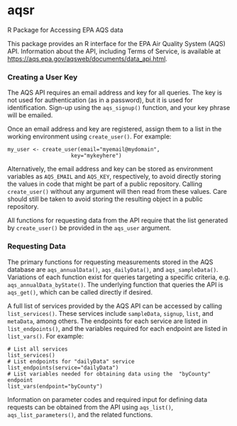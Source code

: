 # aqsr
R Package for Accessing EPA AQS data

This package provides an R interface for the EPA Air Quality System (AQS) API. Information about the API, including Terms of Service, is available at https://aqs.epa.gov/aqsweb/documents/data_api.html.


### Creating a User Key

The AQS API requires an email address and key for all queries. The key is not used for authentication (as in a password), but it is used for identification. Sign-up using the `aqs_signup()` function, and your key phrase will be emailed.

Once an email address and key are registered, assign them to a list in the working environment using `create_user()`. For example:
```
my_user <- create_user(email="myemail@mydomain",
                    key="mykeyhere")
```
Alternatively, the email address and key can be stored as environment variables as `AQS_EMAIL` and `AQS_KEY`, respectively, to avoid directly storing the values in code that might be part of a public repository. Calling `create_user()` without any argument will then read from these values. Care should still be taken to avoid storing the resulting object in a public repository.

All functions for requesting data from the API require that the list generated by `create_user()` be provided in the `aqs_user` argument.

### Requesting Data

The primary functions for requesting measurements stored in the AQS database are `aqs_annualData()`, `aqs_dailyData()`, and `aqs_sampleData()`. Variations of each function exist for queries targeting a specific criteria, e.g. `aqs_annualData_byState()`.  The underlying function that queries the API is `aqs_get()`, which can be called directly if desired.


A full list of services provided by the AQS API can be accessed by calling `list_services()`. These services include `sampleData`, `signup`, `list`, and `metaData`, among others.  The endpoints for each service are listed in `list_endpoints()`, and the variables required for each endpoint are listed in `list_vars()`. For example:

```
# List all services
list_services() 
# List endpoints for "dailyData" service
list_endpoints(service="dailyData") 
# List variables needed for obtaining data using the  "byCounty" endpoint
list_vars(endpoint="byCounty") 
```

Information on parameter codes and required input for defining data requests can be obtained from the API using `aqs_list()`, `aqs_list_parameters()`, and the related functions.







